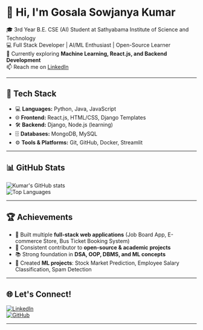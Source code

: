 # 👋 Hi, I'm Gosala Sowjanya Kumar  

🎓 3rd Year B.E. CSE (AI) Student at Sathyabama Institute of Science and Technology  
💻 Full Stack Developer | AI/ML Enthusiast | Open-Source Learner  
🌱 Currently exploring **Machine Learning, React.js, and Backend Development**  
📫 Reach me on [LinkedIn](https://www.linkedin.com/in/sowjanya-kumar-gosala/)  

---

## 🔧 Tech Stack  
- 💻 **Languages:** Python, Java, JavaScript  
- 🌐 **Frontend:** React.js, HTML/CSS, Django Templates  
- 🛠 **Backend:** Django, Node.js (learning)  
- 🗄️ **Databases:** MongoDB, MySQL  
- ⚙️ **Tools & Platforms:** Git, GitHub, Docker, Streamlit  

---

## 📊 GitHub Stats  
![Kumar's GitHub stats](https://github-readme-stats.vercel.app/api?username=KumarGosala24&show_icons=true&theme=tokyonight)  
![Top Languages](https://github-readme-stats.vercel.app/api/top-langs/?username=KumarGosala24&layout=compact&theme=tokyonight&hide=python,MachineLearning)  

---

## 🏆 Achievements  
- 🎯 Built multiple **full-stack web applications** (Job Board App, E-commerce Store, Bus Ticket Booking System)  
- 🤝 Consistent contributor to **open-source & academic projects**  
- 📚 Strong foundation in **DSA, OOP, DBMS, and ML concepts**  
- 🚀 Created **ML projects**: Stock Market Prediction, Employee Salary Classification, Spam Detection  

---

## 🌐 Let's Connect!  
[![LinkedIn](https://img.shields.io/badge/LinkedIn-blue?style=for-the-badge&logo=linkedin)](https://www.linkedin.com/in/sowjanya-kumar-gosala/)  
[![GitHub](https://img.shields.io/badge/GitHub-000?style=for-the-badge&logo=github)](https://github.com/KumarGosala24)  

---
